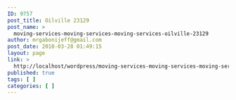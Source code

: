 ```yaml
---
ID: 9757
post_title: Oilville 23129
post_name: >
  moving-services-moving-services-moving-services-oilville-23129
author: mrgabonijeff@gmail.com
post_date: 2018-03-28 01:49:15
layout: page
link: >
  http://localhost/wordpress/moving-services-moving-services-moving-services-oilville-23129/
published: true
tags: [ ]
categories: [ ]
---
```


